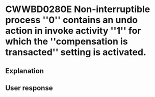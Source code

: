 # CWWBD0280E Non-interruptible process ''0'' contains an undo action in invoke activity ''1'' for which the ''compensation is transacted'' setting is activated.

## Explanation

## User response